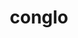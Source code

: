 ---
title: conglo
home: true
navbar: false
heroImage: /hero.png
heroText: ~
tagline: expressive async data transformation pipelines
actionText: Introduction →
actionLink: /intro.html
features:
- title: Lazy
  details: Thanks to its generator-based architecture, elements are only consumed when needed. No waste of resources.
- title: Convenient
  details: Chainable methods, familiar aliases, detailed examples and handy global helpers - just to mention a few - are making it easy to integrate it into your projects.
- title: Extensive
  details: Despite its relatively small footprint (~1200 SLOC), the toolset provided by conglo covers all of your everyday needs. And can be easily extended via plugins.
footer: MIT Licensed
---